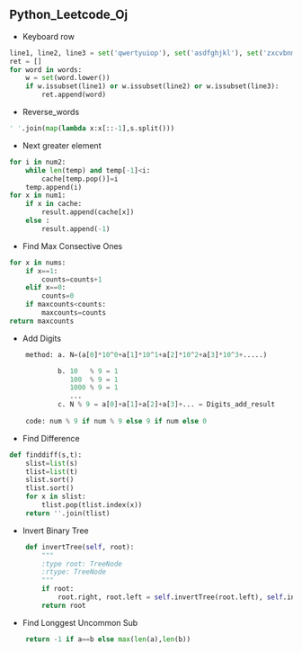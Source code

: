 **Python_Leetcode_Oj**
----------------------
* Keyboard row

```python
line1, line2, line3 = set('qwertyuiop'), set('asdfghjkl'), set('zxcvbnm')
ret = []
for word in words:
    w = set(word.lower())
    if w.issubset(line1) or w.issubset(line2) or w.issubset(line3):
        ret.append(word)
```

* Reverse_words
```python
' '.join(map(lambda x:x[::-1],s.split()))
```

* Next greater element
```python  	
for i in num2:
    while len(temp) and temp[-1]<i:
        cache[temp.pop()]=i
    temp.append(i)
for x in num1:
    if x in cache:
        result.append(cache[x])
    else :
        result.append(-1)
```
* Find Max Consective Ones
```python
for x in nums:
    if x==1:
        counts=counts+1
    elif x==0:
        counts=0
    if maxcounts<counts:
        maxcounts=counts
return maxcounts
```
* Add Digits<br>
```python
    method: a. N=(a[0]*10^0+a[1]*10^1+a[2]*10^2+a[3]*10^3+.....)

            b. 10   % 9 = 1
               100  % 9 = 1
               1000 % 9 = 1
               ...
            c. N % 9 = a[0]+a[1]+a[2]+a[3]+... = Digits_add_result 
    
    code: num % 9 if num % 9 else 9 if num else 0
```
* Find Difference
```python
def finddiff(s,t):
    slist=list(s)
    tlist=list(t)
    slist.sort()
    tlist.sort()
    for x in slist:
        tlist.pop(tlist.index(x))
    return ''.join(tlist)
```
* Invert Binary Tree
```python
    def invertTree(self, root):
        """
        :type root: TreeNode
        :rtype: TreeNode
        """
        if root:
            root.right, root.left = self.invertTree(root.left), self.invertTree(root.right)
        return root
```
* Find Longgest Uncommon Sub
```python
    return -1 if a==b else max(len(a),len(b))
```